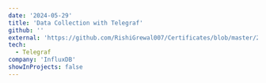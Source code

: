 ```yaml
---
date: '2024-05-29'
title: 'Data Collection with Telegraf'
github: ''
external: 'https://github.com/RishiGrewal007/Certificates/blob/master/2024_05_29_DataCollectionwithTelegraf_Badge.pdf'
tech:
  - Telegraf
company: 'InfluxDB'
showInProjects: false
---
```



